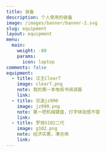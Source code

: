```yaml
---
title: 装备
description: 个人使用的装备
image: /images/banner/banner-2.svg
slug: equipment
layout: equipment
menu:
  main:
    weight: -80
    params:
      icon: laptop
comments: false
equipment:
  - title: 汉王Clear7
    image: clear7.png
    note: 我的第一本电纸书阅读器
    link: 
  - title: 京造jz990
    image: jz990.png
    note: 第一把机械键盘，打字体验很不错
    link: 
  - title: 罗技G102二代
    image: g102.png
    note: 经济实惠，凑合用
    link:
---
```

